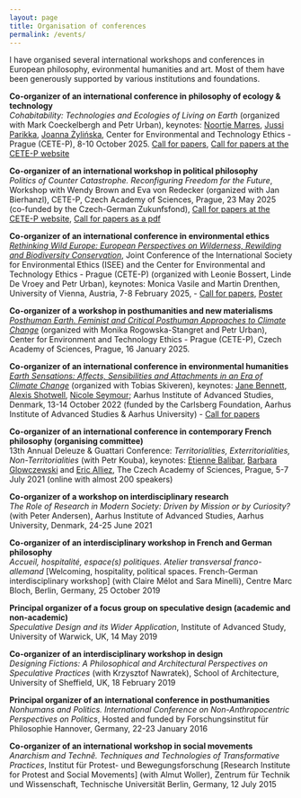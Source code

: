 ```yaml
---
layout: page
title: Organisation of conferences
permalink: /events/
---
```



I have organised several international workshops and conferences in European philosophy, evironmental humanities and art. Most of them have been generously supported by various institutions and foundations.

**Co-organizer of an international conference in philosophy of ecology & technology**<br>
<i>Cohabitability: Technologies and Ecologies of Living on Earth</i><a/> (organized with Mark Coeckelbergh and Petr Urban), keynotes: <a href="https://warwick.ac.uk/fac/cross_fac/cim/people/noortje-marres/" target= "_blank">Noortje Marres<a/>, <a href="https://pure.au.dk/portal/en/persons/parikka%40cc.au.dk" target= "_blank">Jussi Parikka<a/>, <a href="https://www.kcl.ac.uk/people/joanna-zylinska" target= "_blank">Joanna Żylińska<a/>, Center for Environmental and Technology Ethics - Prague (CETE-P), 8-10 October 2025. <a href="../articles/CETE-P_CfP_Cohabitability_FINAL.pdf" taget="_blank">Call for papers</a>, <a href="https://cetep.eu/cohabitability-ecologies-and-technologies-of-living-on-earth/" target="_blank">Call for papers at the CETE-P website<a/> <br>

**Co-organizer of an international workshop in political philosophy**<br>
<i>Politics of Counter Catastrophe. Reconfiguring Freedom for the Future</i><a/>, Workshop with Wendy Brown and Eva von Redecker (organized with Jan Bierhanzl), CETE-P, Czech Academy of Sciences, Prague, 23 May 2025 (co-funded by the Czech-German Zukunfsfond), <a href="https://cetep.eu/news/cfp-politics-of-counter-catastrophe-reconfiguring-freedom-for-the-future/" target="_blank">Call for papers at the CETE-P website<a/>, <a href="../articles/CfP_Politics of Counter Catastrophe_CETE-P_Prague_22.5.2025.pdf" taget="_blank">Call for papers as a pdf</a> <br>

**Co-organizer of an international conference in environmental ethics**<br>
<a href="https://cetep.eu/rethinking-wild-europe/" target="_blank"><i>Rethinking Wild Europe:
European Perspectives on Wilderness, Rewilding and Biodiversity Conservation</i></a>, Joint Conference of the International Society for Environmental Ethics (ISEE) and the Center for Environmental and Technology Ethics - Prague (CETE-P) (organized with Leonie Bossert, Linde De Vroey and Petr Urban), keynotes: Monica Vasile and Martin Drenthen, University of Vienna, Austria, 7-8 February 2025, - <a href="../articles/CfA-Rethinking Wild Europe-4.pdf" taget="_blank">Call for papers</a>, <a href="../articles/Poster_Rethinking Wild Europe_7-8 Feb 2025.pdf" taget="_blank">Poster</a><br> 

**Co-organizer of a workshop in posthumanities and new materialisms**<br>
<a href="https://cetep.eu/posthuman-earth-feminist-and-critical-posthuman-approaches-to-climate-change/" target="_blank"><i>Posthuman Earth. Feminist and Critical Posthuman Approaches to Climate Change</i></a> (organized with Monika Rogowska-Stangret and Petr Urban), Center for Environment and Technology Ethics - Prague (CETE-P), Czech Academy of Sciences, Prague, 16 January 2025.<br>

**Co-organizer of an international conference in environmental humanities**<br>
<a href="https://aias.au.dk/events/earth-sensations" target="_blank"><i>Earth Sensations: Affects, Sensibilities and Attachments in an Era of Climate Change</i></a> (organized with Tobias Skiveren), keynotes: <a href="https://politicalscience.jhu.edu/directory/jane-bennett/" target="_blank">Jane Bennett</a>, <a href="https://alexisshotwell.com" target="_blank">Alexis Shotwell</a>, <a href="https://english.fullerton.edu/faculty/profile/n_seymour.aspx" target="_blank">Nicole Seymour</a>; Aarhus Institute of Advanced Studies, Denmark, 13-14 October 2022 (funded by the Carlsberg Foundation, Aarhus Institute of Advanced Studies & Aarhus University) - <a href="../articles/CfP_Conference_Earth Sensations_AIAS_AU_KN.pdf" taget="_blank">Call for papers</a>


**Co-organizer of an international conference in contemporary French philosophy (organising committee)**<br>
13th Annual Deleuze & Guattari Conference: *Territorialities, Exterritorialities, Non-Territorialities* (with Petr Kouba), keynotes: <a href="https://www.kingston.ac.uk/staff/profile/professor-etienne-balibar-408/" target="_blank">Etienne Balibar</a>, <a href="http://las.ehess.fr/index.php?1716" target="_blank">Barbara Glowczewski</a> and <a href="https://www.kingston.ac.uk/staff/profile/professor-eric-alliez-417/" target="_blank">Eric Alliez</a>, The Czech Academy of Sciences, Prague, 5-7 July 2021 (online with almost 200 speakers)


**Co-organizer of a workshop on interdisciplinary research**<br>
*The Role of Research in Modern Society: Driven by Mission or by Curiosity?* (with Peter Andersen), Aarhus Institute of Advanced Studies, Aarhus University, Denmark, 24-25 June 2021

**Co-organizer of an interdisciplinary workshop in French and German philosophy**<br>
*Accueil, hospitalité, espace(s) politiques. Atelier transversal franco-allemand* [Welcoming, hospitality, political spaces. French-German interdisciplinary workshop] (with Claire Mélot and Sara Minelli), Centre Marc Bloch, Berlin, Germany, 25 October 2019

**Principal organizer of a focus group on speculative design (academic and non-academic)** <br>
*Speculative Design and its Wider Application*, Institute of Advanced Study, University of Warwick, UK, 14 May 2019

**Co-organizer of an interdisciplinary workshop in design**<br>
*Designing Fictions: A Philosophical and Architectural Perspectives on Speculative Practices* (with Krzysztof Nawratek), School of Architecture, University of Sheffield, UK, 18 February 2019

**Principal organizer of an international conference in posthumanities**<br>
*Nonhumans and Politics. International Conference on Non-Anthropocentric Perspectives on Politics*, Hosted and funded by Forschungsinstitut für Philosophie Hannover, Germany, 22-23 January 2016

**Co-organizer of an international workshop in social movements**<br>
*Anarchism and Technê. Techniques and Technologies of Transformative Practices*, Institut für Protest- und Bewegungsforschung [Research Institute for Protest and Social Movements] (with Almut Woller), Zentrum für Technik und Wissenschaft, Technische Universität Berlin, Germany, 12 July 2015

